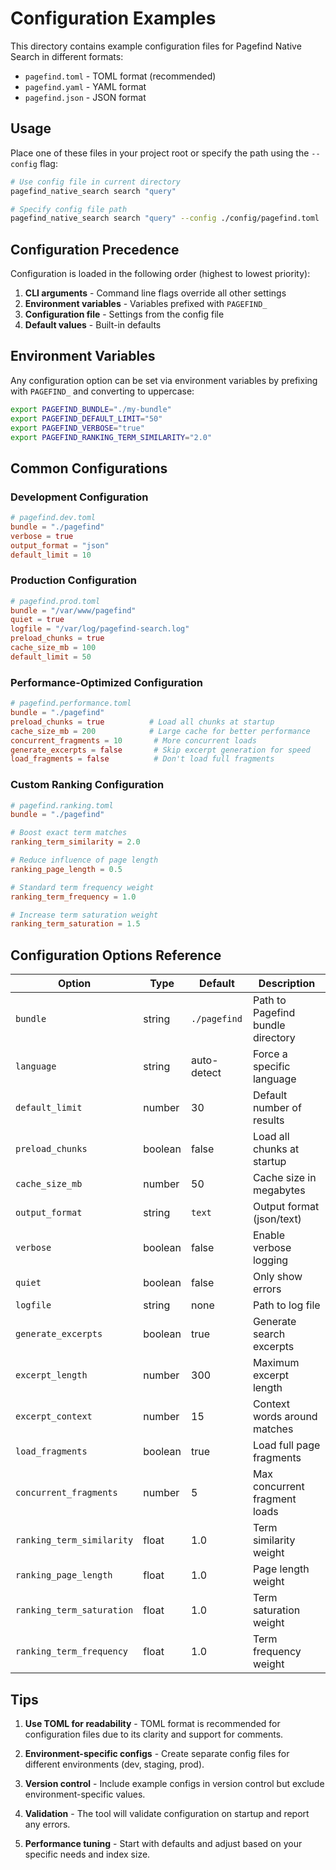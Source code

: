 # Configuration Examples

This directory contains example configuration files for Pagefind Native Search in different formats:

- `pagefind.toml` - TOML format (recommended)
- `pagefind.yaml` - YAML format
- `pagefind.json` - JSON format

## Usage

Place one of these files in your project root or specify the path using the `--config` flag:

```bash
# Use config file in current directory
pagefind_native_search search "query"

# Specify config file path
pagefind_native_search search "query" --config ./config/pagefind.toml
```

## Configuration Precedence

Configuration is loaded in the following order (highest to lowest priority):

1. **CLI arguments** - Command line flags override all other settings
2. **Environment variables** - Variables prefixed with `PAGEFIND_`
3. **Configuration file** - Settings from the config file
4. **Default values** - Built-in defaults

## Environment Variables

Any configuration option can be set via environment variables by prefixing with `PAGEFIND_` and converting to uppercase:

```bash
export PAGEFIND_BUNDLE="./my-bundle"
export PAGEFIND_DEFAULT_LIMIT="50"
export PAGEFIND_VERBOSE="true"
export PAGEFIND_RANKING_TERM_SIMILARITY="2.0"
```

## Common Configurations

### Development Configuration

```toml
# pagefind.dev.toml
bundle = "./pagefind"
verbose = true
output_format = "json"
default_limit = 10
```

### Production Configuration

```toml
# pagefind.prod.toml
bundle = "/var/www/pagefind"
quiet = true
logfile = "/var/log/pagefind-search.log"
preload_chunks = true
cache_size_mb = 100
default_limit = 50
```

### Performance-Optimized Configuration

```toml
# pagefind.performance.toml
bundle = "./pagefind"
preload_chunks = true          # Load all chunks at startup
cache_size_mb = 200            # Large cache for better performance
concurrent_fragments = 10       # More concurrent loads
generate_excerpts = false       # Skip excerpt generation for speed
load_fragments = false          # Don't load full fragments
```

### Custom Ranking Configuration

```toml
# pagefind.ranking.toml
bundle = "./pagefind"

# Boost exact term matches
ranking_term_similarity = 2.0

# Reduce influence of page length
ranking_page_length = 0.5

# Standard term frequency weight
ranking_term_frequency = 1.0

# Increase term saturation weight
ranking_term_saturation = 1.5
```

## Configuration Options Reference

| Option | Type | Default | Description |
|--------|------|---------|-------------|
| `bundle` | string | `./pagefind` | Path to Pagefind bundle directory |
| `language` | string | auto-detect | Force a specific language |
| `default_limit` | number | 30 | Default number of results |
| `preload_chunks` | boolean | false | Load all chunks at startup |
| `cache_size_mb` | number | 50 | Cache size in megabytes |
| `output_format` | string | `text` | Output format (json/text) |
| `verbose` | boolean | false | Enable verbose logging |
| `quiet` | boolean | false | Only show errors |
| `logfile` | string | none | Path to log file |
| `generate_excerpts` | boolean | true | Generate search excerpts |
| `excerpt_length` | number | 300 | Maximum excerpt length |
| `excerpt_context` | number | 15 | Context words around matches |
| `load_fragments` | boolean | true | Load full page fragments |
| `concurrent_fragments` | number | 5 | Max concurrent fragment loads |
| `ranking_term_similarity` | float | 1.0 | Term similarity weight |
| `ranking_page_length` | float | 1.0 | Page length weight |
| `ranking_term_saturation` | float | 1.0 | Term saturation weight |
| `ranking_term_frequency` | float | 1.0 | Term frequency weight |

## Tips

1. **Use TOML for readability** - TOML format is recommended for configuration files due to its clarity and support for comments.

2. **Environment-specific configs** - Create separate config files for different environments (dev, staging, prod).

3. **Version control** - Include example configs in version control but exclude environment-specific values.

4. **Validation** - The tool will validate configuration on startup and report any errors.

5. **Performance tuning** - Start with defaults and adjust based on your specific needs and index size.